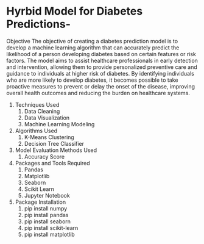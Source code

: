 # Hyrbid Model for Diabetes Predictions-

Objective 
The objective of creating a diabetes prediction model is to develop a machine learning algorithm that can accurately predict the likelihood of a person developing diabetes based on certain features or risk factors. The model aims to assist healthcare professionals in early detection and intervention, allowing them to provide personalized preventive care and guidance to individuals at higher risk of diabetes. By identifying individuals who are more likely to develop diabetes, it becomes possible to take proactive measures to prevent or delay the onset of the disease, improving overall health outcomes and reducing the burden on healthcare systems.
1. Techniques Used
    1. Data Cleaning
    2. Data Visualization
    3. Machine Learning Modeling
2. Algorithms Used
   1. K-Means Clustering
   2. Decision Tree Classifier
3. Model Evaluation Methods Used
   1. Accuracy Score
4. Packages and Tools Required
    1. Pandas
    2. Matplotlib
    3. Seaborn
    4. Scikit Learn
    5. Jupyter Notebook
5. Package Installation
   1. pip install numpy
   2. pip install pandas
   3. pip install seaborn
   4. pip install scikit-learn
   5. pip install matplotlib 
